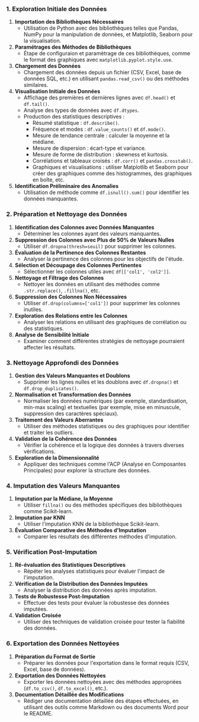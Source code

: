 ### 1. Exploration Initiale des Données
1. **Importation des Bibliothèques Nécessaires**
   - Utilisation de  Python avec des bibliothèques telles que Pandas, NumPy pour la manipulation de données, et Matplotlib, Seaborn pour la visualisation.
2. **Paramétrages des Méthodes de Bibliothèques**
   - Étape de configuraion et paramètrage de ces bibliothèques, comme le format des graphiques avec `matplotlib.pyplot.style.use`.
3. **Chargement des Données**
   - Chargement des données depuis un fichier (CSV, Excel, base de données SQL, etc.) en utilisant `pandas.read_csv()` ou des méthodes similaires.
4. **Visualisation Initiale des Données**
   - Affichage des premières et dernières lignes avec `df.head()` et `df.tail()`.
   - Analyse des types de données avec `df.dtypes`.
   - Production des statistiques descriptives :
      - Résumé statistique : `df.describe()`.
      - Fréquence et modes : `df.value_counts()` et `df.mode()`.
      - Mesure de tendance centrale : calculer la moyenne et la médiane.
      - Mesure de dispersion : écart-type et variance.
      - Mesure de forme de distribution : skewness et kurtosis.
      - Corrélations et tableaux croisés : `df.corr()` et `pandas.crosstab()`.
      - Graphiques et visualisations : utiliser Matplotlib et Seaborn pour créer des graphiques comme des histogrammes, des graphiques en boîte, etc.
5. **Identification Préliminaire des Anomalies**
   - Utilisation de méthode comme `df.isnull().sum()` pour identifier les données manquantes.

### 2. Préparation et Nettoyage des Données
1. **Identification des Colonnes avec Données Manquantes**
   - Déterminer les colonnes ayant des valeurs manquantes.
2. **Suppression des Colonnes avec Plus de 50% de Valeurs Nulles**
   - Utiliser `df.dropna(thresh=seuil)` pour supprimer les colonnes.
3. **Évaluation de la Pertinence des Colonnes Restantes**
   - Analyser la pertinence des colonnes pour les objectifs de l'étude.
4. **Sélection et Découpage des Colonnes Pertinentes**
   - Sélectionner les colonnes utiles avec `df[['col1', 'col2']]`.
5. **Nettoyage et Filtrage des Colonnes**
   - Nettoyer les données en utilisant des méthodes comme `.str.replace()`, `.fillna()`, etc.
6. **Suppression des Colonnes Non Nécessaires**
   - Utiliser `df.drop(columns=['col1'])` pour supprimer les colonnes inutiles.
7. **Exploration des Relations entre les Colonnes**
   - Analyser les relations en utilisant des graphiques de corrélation ou des statistiques.
8. **Analyse de Sensibilité Initiale**
   - Examiner comment différentes stratégies de nettoyage pourraient affecter les résultats.

### 3. Nettoyage Approfondi des Données
1. **Gestion des Valeurs Manquantes et Doublons**
   - Supprimer les lignes nulles et les doublons avec `df.dropna()` et `df.drop_duplicates()`.
2. **Normalisation et Transformation des Données**
   - Normaliser les données numériques (par exemple, standardisation, min-max scaling) et textuelles (par exemple, mise en minuscule, suppression des caractères spéciaux).
3. **Traitement des Valeurs Aberrantes**
   - Utiliser des méthodes statistiques ou des graphiques pour identifier et traiter les outliers.
4. **Validation de la Cohérence des Données**
   - Vérifier la cohérence et la logique des données à travers diverses vérifications.
5. **Exploration de la Dimensionnalité**
   - Appliquer des techniques comme l'ACP (Analyse en Composantes Principales) pour explorer la structure des données.

### 4. Imputation des Valeurs Manquantes
1. **Imputation par la Médiane, la Moyenne**
   - Utiliser `fillna()` ou des méthodes spécifiques des bibliothèques comme Scikit-learn.
2. **Imputation par KNN**
   - Utiliser l'imputation KNN de la bibliothèque Scikit-learn.
3. **Évaluation Comparative des Méthodes d'Imputation**
   - Comparer les résultats des différentes méthodes d'imputation.

### 5. Vérification Post-Imputation
1. **Ré-évaluation des Statistiques Descriptives**
   - Répéter les analyses statistiques pour évaluer l'impact de l'imputation.
2. **Vérification de la Distribution des Données Imputées**
   - Analyser la distribution des données après imputation.
3. **Tests de Robustesse Post-Imputation**
   - Effectuer des tests pour évaluer la robustesse des données imputées.
4. **Validation Croisée**
   - Utiliser des techniques de validation croisée pour tester la fiabilité des données.

### 6. Exportation des Données Nettoyées
1. **Préparation du Format de Sortie**
   - Préparer les données pour l'exportation dans le format requis (CSV, Excel, base de données).
2. **Exportation des Données Nettoyées**
   - Exporter les données nettoyées avec des méthodes appropriées (`df.to_csv()`, `df.to_excel()`, etc.).
3. **Documentation Détaillée des Modifications**
   - Rédiger une documentation détaillée des étapes effectuées, en utilisant des outils comme Markdown ou des documents Word pour le README.

